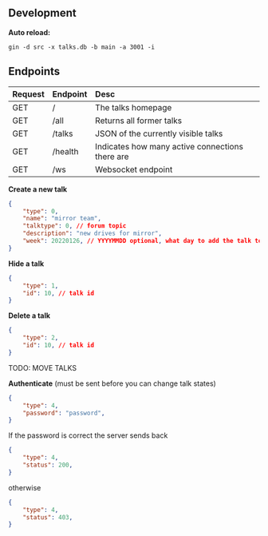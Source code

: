 ## Development

**Auto reload:**
```
gin -d src -x talks.db -b main -a 3001 -i
```

## Endpoints

| Request | Endpoint           | Desc                                             |
| :------ | :----------------- | :----------------------------------------------- |
| GET     | /                  | The talks homepage                               |
| GET     | /all               | Returns all former talks                         |
| GET     | /talks             | JSON of the currently visible talks              |
| GET     | /health            | Indicates how many active connections there are  |
| GET     | /ws                | Websocket endpoint                               |

**Create a new talk**
```json
{
    "type": 0,
    "name": "mirror team",
    "talktype": 0, // forum topic
    "description": "new drives for mirror",
    "week": 20220126, // YYYYMMDD optional, what day to add the talk to. empty for current week otherwise must be in the future and a Wednesday
}
```

**Hide a talk**
```json
{
    "type": 1,
    "id": 10, // talk id
}
```

**Delete a talk**
```json
{
    "type": 2,
    "id": 10, // talk id
}
```

TODO: MOVE TALKS

**Authenticate** (must be sent before you can change talk states)
```json
{
    "type": 4,
    "password": "password",
}
```
If the password is correct the server sends back 
```json
{
    "type": 4,
    "status": 200,
}
```
otherwise
```json
{
    "type": 4,
    "status": 403,
}
```

